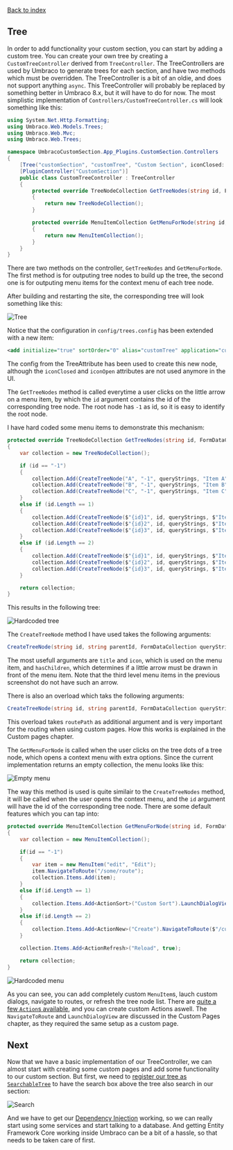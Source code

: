 ﻿[Back to index](index.md)

## Tree

In order to add functionality your custom section, you can start by adding a custom tree. 
You can create your own tree by creating a `CustomTreeController` derived from `TreeController`. 
The TreeControllers are used by Umbraco to generate trees for each section, and have two methods
which must be overridden. The TreeController is a bit of an oldie, and does not support anything 
`async`. This TreeController will probably be replaced by something better in Umbraco 8.x, but it
will have to do for now. The most simplistic implementation of `Controllers/CustomTreeController.cs` will
look something like this:

```cs
using System.Net.Http.Formatting;
using Umbraco.Web.Models.Trees;
using Umbraco.Web.Mvc;
using Umbraco.Web.Trees;

namespace UmbracoCustomSection.App_Plugins.CustomSection.Controllers
{
    [Tree("customSection", "customTree", "Custom Section", iconClosed: "icon-tree", iconOpen: "icon-trophy")]
    [PluginController("CustomSection")]
    public class CustomTreeController : TreeController
    {
        protected override TreeNodeCollection GetTreeNodes(string id, FormDataCollection queryStrings)
        {
            return new TreeNodeCollection();
        }

        protected override MenuItemCollection GetMenuForNode(string id, FormDataCollection queryStrings)
        {
            return new MenuItemCollection();
        }
    }
}
```

There are two methods on the controller, `GetTreeNodes` and `GetMenuForNode`. The first method is for 
outputing tree nodes to build up the tree, the second one is for outputing menu items for the context menu
of each tree node.

After building and restarting the site, the corresponding tree will look something like this:

![Tree](images/tree1.png)

Notice that the configuration in `config/trees.config` has been extended with a new item:

``` xml
<add initialize="true" sortOrder="0" alias="customTree" application="customSection" title="Custom Section" iconClosed="icon-tree" iconOpen="icon-trophy" type="UmbracoCustomSection.App_Plugins.CustomSection.Controllers.CustomTreeController, UmbracoCustomSection" />
```

The config from the TreeAttribute has been used to create this new node, although the `iconClosed`
and `iconOpen` attributes are not used anymore in the UI. 

The `GetTreeNodes` method is called everytime a user clicks on the little arrow on a menu item, by
which the `id` argument contains the id of the corresponding tree node. The root node has `-1` as id,
so it is easy to identify the root node. 

I have hard coded some menu items to demonstrate this mechanism:

```cs
protected override TreeNodeCollection GetTreeNodes(string id, FormDataCollection queryStrings)
{
    var collection = new TreeNodeCollection();

    if (id == "-1")
    {
        collection.Add(CreateTreeNode("A", "-1", queryStrings, "Item A", "icon-tree color-green", true));
        collection.Add(CreateTreeNode("B", "-1", queryStrings, "Item B", "icon-tree color-yellow", true));
        collection.Add(CreateTreeNode("C", "-1", queryStrings, "Item C", "icon-tree color-red", true));
    }
    else if (id.Length == 1)
    {
        collection.Add(CreateTreeNode($"{id}1", id, queryStrings, $"Item {id}1", "icon-trophy color-green", true));
        collection.Add(CreateTreeNode($"{id}2", id, queryStrings, $"Item {id}2", "icon-trophy color-yellow", true));
        collection.Add(CreateTreeNode($"{id}3", id, queryStrings, $"Item {id}3", "icon-trophy color-red", true));
    }
    else if (id.Length == 2)
    {
        collection.Add(CreateTreeNode($"{id}1", id, queryStrings, $"Item {id}a", "icon-stream color-green", false));
        collection.Add(CreateTreeNode($"{id}2", id, queryStrings, $"Item {id}b", "icon-stream color-yellow", false));
        collection.Add(CreateTreeNode($"{id}3", id, queryStrings, $"Item {id}c", "icon-stream color-red", false));
    }

    return collection;
}
```

This results in the following tree:

![Hardcoded tree](images/tree2.png)

The `CreateTreeNode` method I have used takes the following arguments:

```cs
CreateTreeNode(string id, string parentId, FormDataCollection queryStrings, string title, string icon, bool hasChildren);
```

The most usefull arguments are `title` and `icon`, which is used on the menu item, and `hasChildren`, which determines
if a little arrow must be drawn in front of the menu item. Note that the third level menu items in the previous screenshot
do not have such an arrow. 

There is also an overload which taks the following arguments:

```cs
CreateTreeNode(string id, string parentId, FormDataCollection queryStrings, string title, string icon, bool hasChildren, string routePath);
```

This overload takes `routePath` as additional argument and is very important for the routing when using custom pages. 
How this works is explained in the Custom pages chapter. 

The `GetMenuForNode` is called when the user clicks on the tree dots of a tree node, which opens a context menu with
extra options. Since the current implementation returns an empty collection, the menu looks like this:

![Empty menu](images/tree3.png)

The way this method is used is quite similair to the `CreateTreeNodes` method, it will be called when the user
opens the context menu, and the `id` argument will have the id of the corresponding tree node. There are some default 
features which you can tap into:

```cs
protected override MenuItemCollection GetMenuForNode(string id, FormDataCollection queryStrings)
{
    var collection = new MenuItemCollection();

    if(id == "-1")
    {
        var item = new MenuItem("edit", "Edit");
        item.NavigateToRoute("/some/route");
        collection.Items.Add(item);
    }
    else if(id.Length == 1)
    {
        collection.Items.Add<ActionSort>("Custom Sort").LaunchDialogView("/App_Plugins/CustomSection/backoffice/dialogs/sort.html", "Custom Dialog");
    }
    else if(id.Length == 2)
    {
        collection.Items.Add<ActionNew>("Create").NavigateToRoute($"/customSection/customTree/edit/new-{node.Id}");
    }

    collection.Items.Add<ActionRefresh>("Reload", true);

    return collection;
}
```

![Hardcoded menu](images/tree4.png)

As you can see, you can add completely custom `MenuItem`s, lauch custom dialogs, navigate to routes, or refresh
the tree node list. There are [quite a few `Action`s available](https://github.com/kgiszewski/LearnUmbraco7/tree/master/Chapter%2016%20-%20Custom%20Sections%2C%20Trees%20and%20Actions), and you can create custom Actions aswell. The
`NavigateToRoute` and `LaunchDialogView` are discussed in the Custom Pages chapter, as they required the same
setup as a custom page. 

## Next

Now that we have a basic implementation of our TreeController, we can almost start with creating some 
custom pages and add some functionality to our custom section. But first, we need to [register our tree as `SearchableTree`](search.md) 
to have the search box above the tree also search in our section:

![Search](images/tree5.png)

And we have to get our [Dependency Injection](di.md) working, so we can really start using some services and start
talking to a database. And getting Entity Framework Core working inside Umbraco can be a bit of a hassle,
so that needs to be taken care of first.